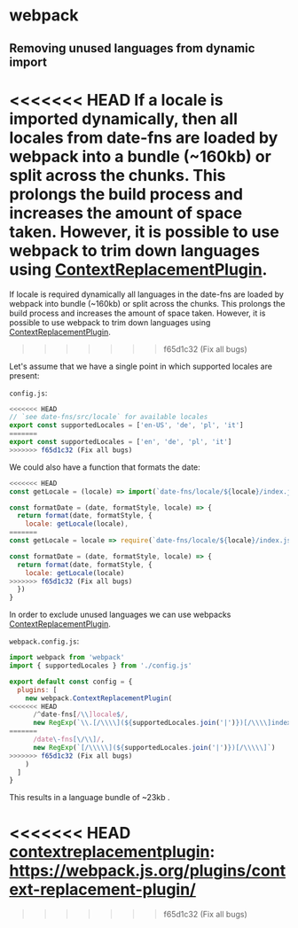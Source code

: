 # webpack

## Removing unused languages from dynamic import

<<<<<<< HEAD
If a locale is imported dynamically, then all locales from date-fns are loaded by webpack into a bundle (~160kb) or split across the chunks. This prolongs the build process and increases the amount of space taken. However, it is possible to use webpack to trim down languages using [ContextReplacementPlugin].
=======
If locale is required dynamically all languages in the date-fns are loaded by webpack into bundle (~160kb) or split across the chunks. This prolongs the build process and increases the amount of space taken. However, it is possible to use webpack to trim down languages using [ContextReplacementPlugin].
>>>>>>> f65d1c32 (Fix all bugs)

Let's assume that we have a single point in which supported locales are present:

`config.js`:

```js
<<<<<<< HEAD
// `see date-fns/src/locale` for available locales
export const supportedLocales = ['en-US', 'de', 'pl', 'it']
=======
export const supportedLocales = ['en', 'de', 'pl', 'it']
>>>>>>> f65d1c32 (Fix all bugs)
```

We could also have a function that formats the date:

```js
<<<<<<< HEAD
const getLocale = (locale) => import(`date-fns/locale/${locale}/index.js`) // or require() if using CommonJS

const formatDate = (date, formatStyle, locale) => {
  return format(date, formatStyle, {
    locale: getLocale(locale),
=======
const getLocale = locale => require(`date-fns/locale/${locale}/index.js`)

const formatDate = (date, formatStyle, locale) => {
  return format(date, formatStyle, {
    locale: getLocale(locale)
>>>>>>> f65d1c32 (Fix all bugs)
  })
}
```

In order to exclude unused languages we can use webpacks [ContextReplacementPlugin].

`webpack.config.js`:

```js
import webpack from 'webpack'
import { supportedLocales } from './config.js'

export default const config = {
  plugins: [
    new webpack.ContextReplacementPlugin(
<<<<<<< HEAD
      /^date-fns[/\\]locale$/,
      new RegExp(`\\.[/\\\\](${supportedLocales.join('|')})[/\\\\]index\\.js$`)
=======
      /date\-fns[\/\\]/,
      new RegExp(`[/\\\\\](${supportedLocales.join('|')})[/\\\\\]`)
>>>>>>> f65d1c32 (Fix all bugs)
    )
  ]
}
```

This results in a language bundle of ~23kb .

<<<<<<< HEAD
[contextreplacementplugin]: https://webpack.js.org/plugins/context-replacement-plugin/
=======
[ContextReplacementPlugin]: https://webpack.js.org/plugins/context-replacement-plugin/
>>>>>>> f65d1c32 (Fix all bugs)
